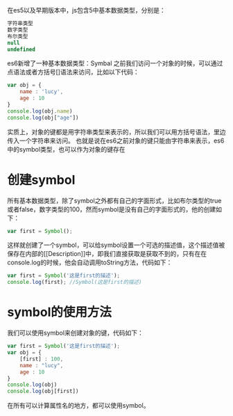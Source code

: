 在es5以及早期版本中，js包含5中基本数据类型，分别是：

```javascript
字符串类型
数字类型
布尔类型
null
undefined
```
es6新增了一种基本数据类型：Symbal
之前我们访问一个对象的时候，可以通过点语法或者方括号[]语法来访问，比如以下代码：

```javascript
var obj = {
    name : 'lucy',
    age : 10
}
console.log(obj.name)
console.log(obj["age"])
```
实质上，对象的键都是用字符串类型来表示的，所以我们可以用方括号语法，里边传入一个字符串来访问。
也就是说在es6之前对象的键只能由字符串来表示，es6中的symbol类型，也可以作为对象的键存在

# 创建symbol

所有基本数据类型，除了symbol之外都有自己的字面形式，比如布尔类型的true或者false，数字类型的100，然而symbol是没有自己的字面形式的，他的创建如下：

```javascript
var first = Symbol();
```
这样就创建了一个symbol，可以给symbol设置一个可选的描述值，这个描述值被保存在内部的[[Description]]中，即我们直接获取是获取不到的，只有在在console.log的时候，他会自动调用toString方法，代码如下：
```javascript
var first = Symbol('这是first的描述');
console.log(first); //Symbol(这是first的描述)
```
# symbol的使用方法

我们可以使用symbol来创建对象的键，代码如下：

```javascript
var first = Symbol('这是first的描述');
var obj = {
    [first] : 100,
    name : "lucy",
    age : 10
}
console.log(obj)
console.log(obj[first])
```
在所有可以计算属性名的地方，都可以使用symbol。
